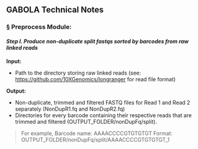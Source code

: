 ## GABOLA Technical Notes
### § Preprocess Module:

#### *Step I. Produce non-duplicate split fastqs sorted by barcodes from raw linked reads*

**Input:**

- Path to the directory storing raw linked reads (see: https://github.com/10XGenomics/longranger for read file format)

**Output:**

- Non-duplicate, trimmed and filtered FASTQ files for Read 1 and Read 2 separately (NonDupR1.fq and NonDupR2.fq)
- Directories for every barcode containing their respective reads that are trimmed and filtered (OUTPUT_FOLDER/nonDupFq/split). 
> For example, Barcode name: AAAACCCCGTGTGTGT
> Format: OUTPUT_FOLDER/nonDupFq/split/AAAACCCCGTGTGTGT_1
